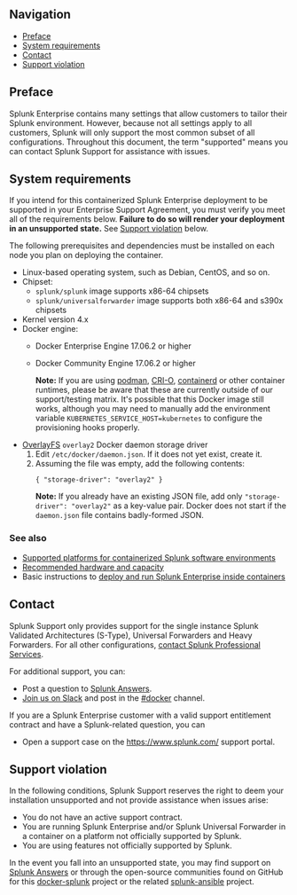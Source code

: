 ## Navigation

* [Preface](#preface)
* [System requirements](#system-requirements)
* [Contact](#contact)
* [Support violation](#support-violation)

## Preface
Splunk Enterprise contains many settings that allow customers to tailor their Splunk environment. However, because not all settings apply to all customers, Splunk will only support the most common subset of all configurations. Throughout this document, the term "supported" means you can contact Splunk Support for assistance with issues.

## System requirements

If you intend for this containerized Splunk Enterprise deployment to be supported in your Enterprise Support Agreement, you must verify you meet all of the requirements below. **Failure to do so will render your deployment in an unsupported state.** See [Support violation](#support-violation) below.

The following prerequisites and dependencies must be installed on each node you plan on deploying the container.
* Linux-based operating system, such as Debian, CentOS, and so on.
* Chipset:
    * `splunk/splunk` image supports x86-64 chipsets
    * `splunk/universalforwarder` image supports both x86-64 and s390x chipsets
* Kernel version 4.x
* Docker engine:
    * Docker Enterprise Engine 17.06.2 or higher
    * Docker Community Engine 17.06.2 or higher

        **Note:** If you are using [podman](https://github.com/containers/libpod), [CRI-O](https://github.com/cri-o/cri-o), [containerd](https://github.com/containerd/containerd) or other container runtimes, please be aware that these are currently outside of our support/testing matrix. It's possible that this Docker image still works, although you may need to manually add the environment variable `KUBERNETES_SERVICE_HOST=kubernetes` to configure the provisioning hooks properly.
* [OverlayFS](https://docs.docker.com/storage/storagedriver/overlayfs-driver/) `overlay2` Docker daemon storage driver
    1. Edit `/etc/docker/daemon.json`. If it does not yet exist, create it.
    2. Assuming the file was empty, add the following contents:
        ```
        { "storage-driver": "overlay2" }
        ```
        **Note:** If you already have an existing JSON file, add only `"storage-driver": "overlay2"` as a key-value pair. Docker does not start if the `daemon.json` file contains badly-formed JSON.

### See also

* [Supported platforms for containerized Splunk software environments](https://docs.splunk.com/Documentation/Splunk/latest/Installation/Systemrequirements#Containerized_computing_platforms)
* [Recommended hardware and capacity](https://docs.splunk.com/Documentation/Splunk/latest/Installation/Systemrequirements#Recommended_hardware)
* Basic instructions to [deploy and run Splunk Enterprise inside containers](https://docs.splunk.com/Documentation/Splunk/latest/Installation/DeployandrunSplunkEnterpriseinsideDockercontainers)

## Contact
Splunk Support only provides support for the single instance Splunk Validated Architectures (S-Type), Universal Forwarders and Heavy Forwarders. For all other configurations, [contact Splunk Professional Services](https://www.splunk.com/en_us/support-and-services.html).

For additional support, you can:
* Post a question to [Splunk Answers](http://answers.splunk.com).
* [Join us on Slack](https://docs.splunk.com/Documentation/Community/1.0/community/Chat#Join_us_on_Slack) and post in the [#docker](https://splunk-usergroups.slack.com/messages/C1RH09ERM/) channel.

If you are a Splunk Enterprise customer with a valid support entitlement contract and have a Splunk-related question, you can
* Open a support case on the <https://www.splunk.com/> support portal.

## Support violation
In the following conditions, Splunk Support reserves the right to deem your installation unsupported and not provide assistance when issues arise:
* You do not have an active support contract.
* You are running Splunk Enterprise and/or Splunk Universal Forwarder in a container on a platform not officially supported by Splunk.
* You are using features not officially supported by Splunk.

In the event you fall into an unsupported state, you may find support on [Splunk Answers](http://answers.splunk.com) or through the open-source communities found on GitHub for this [docker-splunk](https://github.com/splunk/docker-splunk) project or the related [splunk-ansible](https://www.github.com/splunk/splunk-ansible) project.

